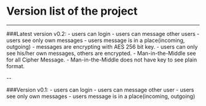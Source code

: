 # Version list of the project
---
###Latest version v0.2:
	- users can login
	- users can message other users
	- users see only own messages
	- users message is in a place(incoming, outgoing)
	- messages are encrypting with AES 256 bit key.
	- users can only see his/her own messages, others are encrypted.
	- Man-in-the-Middle see for all Cipher Message.
	- Man-in-the-Middle does not have key to see plain format.

--

###Version v0.1:
	- users can login
	- users can message other user
	- users see only own messages
	- users message is in a place(incoming, outgoing)
